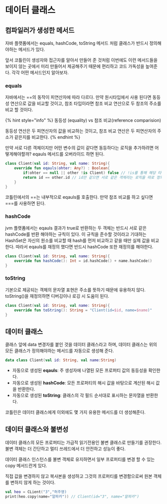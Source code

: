# 데이터 클래스

## 컴파일러가 생성한 메서드

자바 플랫폼에서는 equals, hashCode, toString 메서드 처럼 클래스가 반드시 정의해야하는 메서드가 있다.

앞서 코틀린이 생성자와 접근자를 알아서 만들어 준 것처럼 이번에도 이런 메서드들을 보이지 않는 곳에서 미리 만들어서 제공해주기 때문에 편리하고 코드 가독성을 높여준다. 각각 어떤 메서드인지 알아보자.

### equals

자바에서는 ==의 동작이 피연산자에 따라 다르다. 만약 원시타입에서 사용 된다면 동등성 연산으로 값을 비교할 것이고, 참조 타입이라면 참조 비교 연산으로 두 참조의 주소를 비교 할 것이다.

{% hint style="info" %}
동등성 (equality) vs 참조 비교(reference comparision)

동등성 연산은 두 피연산자의 값을 비교하는 것이고, 참조 비교 연산은 두 피연산자의 주소가 같은지를 비교한다.
{% endhint %}

만약 서로 다른 객체이지만 어떤 변수의 값이 같다면 동등하다는 로직을 추가하려면 어떻게해야할까? eqauls 메서드를 오버라이드 하면 된다.&#x20;

```kotlin
class Client(val id: String, val name: String){
    override fun eqauls(ohter: Any?) : Boolean{
        if(ohter == null || other !is Client) false // !is를 통해 해당 타입이 아닌지를 체크했다.
        return id == other.id // id만 같으면 서로 같은 객체라는 로직을 따로 정의했다.
    }
}
```

코틀린에서의 ==는 내부적으로 eqauls를 호출한다. 만약 참조 비교를 하고 싶다면 ===를 사용하면 된다.&#x20;



### hashCode

jvm 플랫폼에서는 eqauls 결과가 true로 반환하는 두 객체는 반드시 서로 같은 hashCode를 반환 해야하는 규칙이 있다. 이 규칙을 준수할 것이라고 기대하는 HashSet은 자신의 원소를 비교할 때 hash를 먼저 비교하고 같을 때만 실제 값을 비교한다. 따라서 eqauls를 재정의 했다면 반드시 hashCode 또한 재정의를 해야한다.

```kotlin
class Client(val id: String, val name: String){
    override fun hashCode(): Int = id.hashCode() + name.hashCode()
}

```

### toString&#x20;

기본으로 제공되는 객체의 문자열 표현은 주소를 뜻하기 때문에 유용하지 않다. toString()을 재정의하면 디버깅이나 로깅 시 도움이 된다.&#x20;

```kotlin
class Client(val id: String, val name: String){
    override fun toString(): String = "Client(id=$id, name=$name)"
}

```

## 데이터 클래스&#x20;

클래스 앞에 data 변경자를 붙인 것을 데이터 클래스라고 하며, 데이터 클래스는 위의 모든 클래스가 정의해야하는 메서드를 자동으로 생성해 준다.

```kotlin
data class Client(val id: String, val name:String)
```

* 자동으로 생성된 **eqauls**: 주 생성자에 나열된 모든 프로퍼티 값의 동등성을 확인한다.&#x20;
* 자동으로 생성된 **hashCode**: 모든 프로퍼티의 해시 값을 바탕으로 계산된 해시 값을 반환한다.
* 자동으로 생성된 **toString**: 클래스의 각 필드 순서대로 표시하는 문자열을 반환한다.&#x20;

코틀린은 데이터 클래스에게 이외에도 몇 가지 유용한 메서드를 더 생성해준다.&#x20;



## 데이터 클래스와 불변성&#x20;

데이터 클래스의 모든 프로퍼티는 가급적 읽기전용인 불변 클래스로 만들기를 권장한다. 불변 객체는 더 간단하고 멀티 쓰레드에서 더 안전하고 성능이 좋다.&#x20;

데이터 클래스 인스턴스를 불변 객체로 유지하면서 일부 프로퍼티를 변경 할 수 있는 copy 메서드란게 있다.

직접 값을 변경하지 않고 복사본을 생성하고 그것의 프로퍼티를 변경함으로써 원본 객체를 변하지 않게 하는 것이다.&#x20;

```kotlin
val heo = CLient("3","허주영)
print(heo.copy(name="알파카")) // Client(id="3", name="알파카")
```



